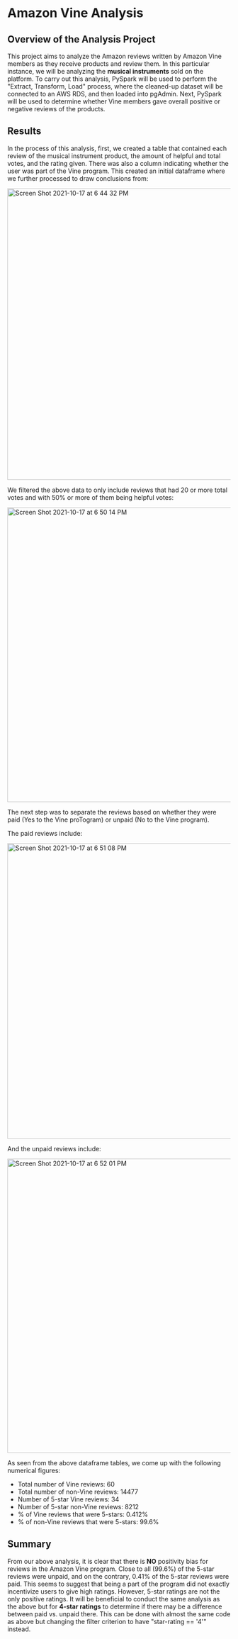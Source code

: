 # Amazon Vine Analysis

## Overview of the Analysis Project
This project aims to analyze the Amazon reviews written by Amazon Vine members as they receive products and review them. In this particular instance, we will be analyzing the __musical instruments__ sold on the platform. To carry out this analysis, PySpark will be used to perform the "Extract, Transform, Load" process, where the cleaned-up dataset will be connected to an AWS RDS, and then loaded into pgAdmin. Next, PySpark will be used to determine whether Vine members gave overall positive or negative reviews of the products.

## Results

In the process of this analysis, first, we created a table that contained each review of the musical instrument product, the amount of helpful and total votes, and the rating given. There was also a column indicating whether the user was part of the Vine program. This created an initial dataframe where we further processed to draw conclusions from:

<img width="658" alt="Screen Shot 2021-10-17 at 6 44 32 PM" src="https://user-images.githubusercontent.com/84816495/137647621-ab9be935-83c2-4bd7-bd3b-11b70837a4e7.png">

We filtered the above data to only include reviews that had 20 or more total votes and with 50% or more of them being helpful votes:

<img width="665" alt="Screen Shot 2021-10-17 at 6 50 14 PM" src="https://user-images.githubusercontent.com/84816495/137647777-170a31c0-5fee-48dd-9dff-4a6ad1a5bbf3.png">

The next step was to separate the reviews based on whether they were paid (Yes to the Vine proTogram) or unpaid (No to the Vine program).

The paid reviews include:

<img width="667" alt="Screen Shot 2021-10-17 at 6 51 08 PM" src="https://user-images.githubusercontent.com/84816495/137647790-ba7e5129-5cb0-494d-8dbd-6c392e86b3e8.png">

And the unpaid reviews include:

<img width="664" alt="Screen Shot 2021-10-17 at 6 52 01 PM" src="https://user-images.githubusercontent.com/84816495/137647812-dabc2db1-ed9c-4ef2-909a-5c2525e9c53f.png">

As seen from the above dataframe tables, we come up with the following numerical figures:
- Total number of Vine reviews: 60
- Total number of non-Vine reviews: 14477
- Number of 5-star Vine reviews: 34
- Number of 5-star non-Vine reviews: 8212
- % of Vine reviews that were 5-stars: 0.412%
- % of non-Vine reviews that were 5-stars: 99.6%


## Summary

From our above analysis, it is clear that there is __NO__ positivity bias for reviews in the Amazon Vine program. Close to all (99.6%) of the 5-star reviews were unpaid, and on the contrary, 0.41% of the 5-star reviews were paid. This seems to suggest that being a part of the program did not exactly incentivize users to give high ratings.
However, 5-star ratings are not the only positive ratings. It will be beneficial to conduct the same analysis as the above but for __4-star ratings__ to determine if there may be a difference between paid vs. unpaid there. This can be done with almost the same code as above but changing the filter criterion to have "star-rating == '4'" instead. 
